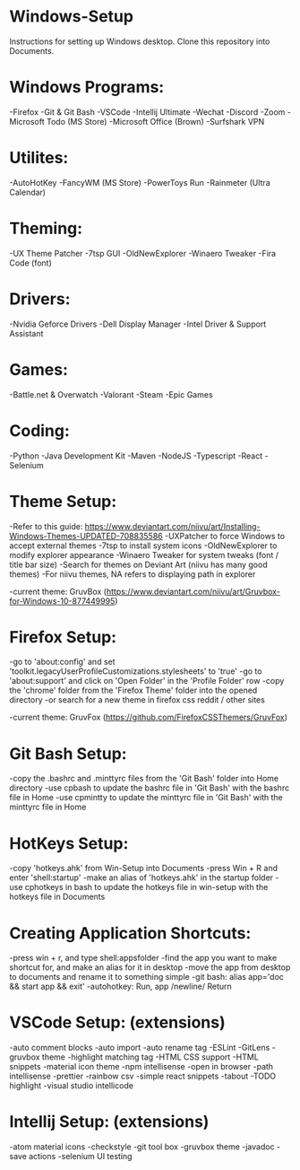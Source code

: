 # Windows-Setup

Instructions for setting up Windows desktop. Clone this repository into Documents.

# Windows Programs:

-Firefox
-Git & Git Bash
-VSCode
-Intellij Ultimate
-Wechat
-Discord
-Zoom
-Microsoft Todo (MS Store)
-Microsoft Office (Brown)
-Surfshark VPN

# Utilites:

-AutoHotKey
-FancyWM (MS Store)
-PowerToys Run
-Rainmeter (Ultra Calendar)

# Theming:

-UX Theme Patcher
-7tsp GUI
-OldNewExplorer
-Winaero Tweaker
-Fira Code (font)

# Drivers:

-Nvidia Geforce Drivers
-Dell Display Manager
-Intel Driver & Support Assistant

# Games:

-Battle.net & Overwatch
-Valorant
-Steam
-Epic Games

# Coding:

-Python
-Java Development Kit
-Maven
-NodeJS
-Typescript
-React
-Selenium

# Theme Setup:

-Refer to this guide: https://www.deviantart.com/niivu/art/Installing-Windows-Themes-UPDATED-708835586
-UXPatcher to force Windows to accept external themes
-7tsp to install system icons
-OldNewExplorer to modify explorer appearance
-Winaero Tweaker for system tweaks (font / title bar size)
-Search for themes on Deviant Art (niivu has many good themes)
-For niivu themes, NA refers to displaying path in explorer

-current theme: GruvBox (https://www.deviantart.com/niivu/art/Gruvbox-for-Windows-10-877449995)

# Firefox Setup:

-go to 'about:config' and set 'toolkit.legacyUserProfileCustomizations.stylesheets' to 'true'
-go to 'about:support' and click on 'Open Folder' in the 'Profile Folder' row
-copy the 'chrome' folder from the 'Firefox Theme' folder into the opened directory
-or search for a new theme in firefox css reddit / other sites

-current theme: GruvFox (https://github.com/FirefoxCSSThemers/GruvFox)

# Git Bash Setup:

-copy the .bashrc and .minttyrc files from the 'Git Bash' folder into Home directory
-use cpbash to update the bashrc file in 'Git Bash' with the bashrc file in Home
-use cpmintty to update the minttyrc file in 'Git Bash' with the minttyrc file in Home

# HotKeys Setup:

-copy 'hotkeys.ahk' from Win-Setup into Documents
-press Win + R and enter 'shell:startup'
-make an alias of 'hotkeys.ahk' in the startup folder
-use cphotkeys in bash to update the hotkeys file in win-setup with the hotkeys file in Documents

# Creating Application Shortcuts:

-press win + r, and type shell:appsfolder
-find the app you want to make shortcut for, and make an alias for it in desktop
-move the app from desktop to documents and rename it to something simple
-git bash: alias app='doc && start app && exit'
-autohotkey: Run, app /newline/ Return

# VSCode Setup: (extensions)

-auto comment blocks
-auto import
-auto rename tag
-ESLint
-GitLens
-gruvbox theme
-highlight matching tag
-HTML CSS support
-HTML snippets
-material icon theme
-npm intellisense
-open in browser
-path intellisense
-prettier
-rainbow csv
-simple react snippets
-tabout
-TODO highlight
-visual studio intellicode

# Intellij Setup: (extensions)

-atom material icons
-checkstyle
-git tool box
-gruvbox theme
-javadoc
-save actions
-selenium UI testing
